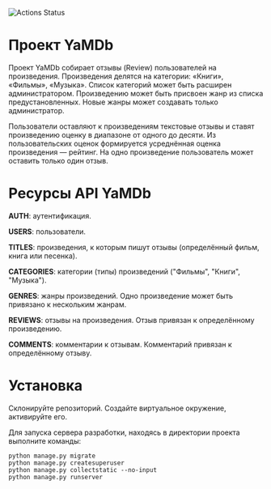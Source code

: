 ![Actions Status](https://github.com/Komappp/yamdb_final/actions/last_commit/badge.svg)
# Проект YaMDb

Проект YaMDb собирает отзывы (Review) пользователей на произведения. 
Произведения делятся на категории: «Книги», «Фильмы», «Музыка». Список категорий может быть расширен администратором.
Произведению может быть присвоен жанр из списка предустановленных.
Новые жанры может создавать только администратор.

Пользователи оставляют к произведениям текстовые отзывы и ставят произведению оценку в диапазоне от одного до десяти.
Из пользовательских оценок формируется усреднённая оценка произведения — рейтинг.
На одно произведение пользователь может оставить только один отзыв.

# Ресурсы API YaMDb
**AUTH**: аутентификация.

**USERS**: пользователи.

**TITLES**: произведения, к которым пишут отзывы (определённый фильм, книга или песенка).

**CATEGORIES**: категории (типы) произведений ("Фильмы", "Книги", "Музыка").

**GENRES**: жанры произведений. Одно произведение может быть привязано к нескольким жанрам.

**REVIEWS**: отзывы на произведения. Отзыв привязан к определённому произведению.

**COMMENTS**: комментарии к отзывам. Комментарий привязан к определённому отзыву.

# Установка
Склонируйте репозиторий. Создайте виртуальное окружение, активируйте его.

Для запуска сервера разработки,  находясь в директории проекта выполните команды:
```
python manage.py migrate
python manage.py createsuperuser
python manage.py collectstatic --no-input
python manage.py runserver
```
 
